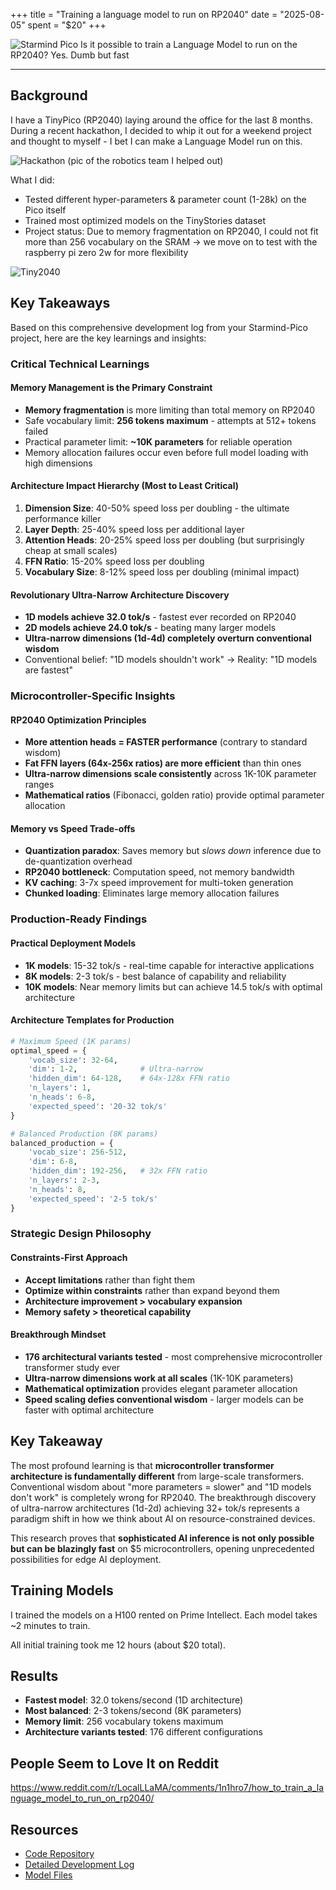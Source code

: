 +++
title = "Training a language model to run on RP2040"
date = "2025-08-05"
spent = "$20"
+++

![Starmind Pico](/starmind-pico.png)
Is it possible to train a Language Model to run on the RP2040? Yes. Dumb but fast
<!--more-->
---

## Background

I have a TinyPico (RP2040) laying around the office for the last 8 months. During a recent hackathon, I decided to whip it out for a weekend project and thought to myself - I bet I can make a Language Model run on this.

![Hackathon](https://www.linkedin.com/dms/prv/image/v2/D5606AQE0sBfzO8b3qA/messaging-image-720/B56Zjkfb3HHcAk-/0/1756180103907?m=AQJTrE_FkvumhwAAAZlVx8LCP1ZzvaAMtgGboS5gx76ckRzhPCYJeIyZew&ne=1&v=beta&t=s39MDAsq3yEiRbBxRtN2AWr0KPLkZ425XVd8HtywrxQ)
(pic of the robotics team I helped out)

What I did:

- Tested different hyper-parameters & parameter count (1-28k) on the Pico itself
- Trained most optimized models on the TinyStories dataset
- Project status: Due to memory fragmentation on RP2040, I could not fit more than 256 vocabulary on the SRAM → we move on to test with the raspberry pi zero 2w for more flexibility

![Tiny2040](https://i0.wp.com/www.ryanschulze.net/wp-content/uploads/2023/04/IMG_0500-e1682673672809.jpg?ssl=1)

## Key Takeaways

Based on this comprehensive development log from your Starmind-Pico project, here are the key learnings and insights:

### **Critical Technical Learnings**

#### **Memory Management is the Primary Constraint**
- **Memory fragmentation** is more limiting than total memory on RP2040
- Safe vocabulary limit: **256 tokens maximum** - attempts at 512+ tokens failed
- Practical parameter limit: **~10K parameters** for reliable operation
- Memory allocation failures occur even before full model loading with high dimensions

#### **Architecture Impact Hierarchy (Most to Least Critical)**
1. **Dimension Size**: 40-50% speed loss per doubling - the ultimate performance killer
2. **Layer Depth**: 25-40% speed loss per additional layer
3. **Attention Heads**: 20-25% speed loss per doubling (but surprisingly cheap at small scales)
4. **FFN Ratio**: 15-20% speed loss per doubling
5. **Vocabulary Size**: 8-12% speed loss per doubling (minimal impact)

#### **Revolutionary Ultra-Narrow Architecture Discovery**
- **1D models achieve 32.0 tok/s** - fastest ever recorded on RP2040
- **2D models achieve 24.0 tok/s** - beating many larger models
- **Ultra-narrow dimensions (1d-4d) completely overturn conventional wisdom**
- Conventional belief: "1D models shouldn't work" → Reality: "1D models are fastest"

### **Microcontroller-Specific Insights**

#### **RP2040 Optimization Principles**
- **More attention heads = FASTER performance** (contrary to standard wisdom)
- **Fat FFN layers (64x-256x ratios) are more efficient** than thin ones
- **Ultra-narrow dimensions scale consistently** across 1K-10K parameter ranges
- **Mathematical ratios** (Fibonacci, golden ratio) provide optimal parameter allocation

#### **Memory vs Speed Trade-offs**
- **Quantization paradox**: Saves memory but *slows down* inference due to de-quantization overhead
- **RP2040 bottleneck**: Computation speed, not memory bandwidth
- **KV caching**: 3-7x speed improvement for multi-token generation
- **Chunked loading**: Eliminates large memory allocation failures

### **Production-Ready Findings**

#### **Practical Deployment Models**
- **1K models**: 15-32 tok/s - real-time capable for interactive applications
- **8K models**: 2-3 tok/s - best balance of capability and reliability
- **10K models**: Near memory limits but can achieve 14.5 tok/s with optimal architecture

#### **Architecture Templates for Production**

```python
# Maximum Speed (1K params)
optimal_speed = {
    'vocab_size': 32-64,
    'dim': 1-2,              # Ultra-narrow
    'hidden_dim': 64-128,    # 64x-128x FFN ratio
    'n_layers': 1,
    'n_heads': 6-8,
    'expected_speed': '20-32 tok/s'
}

# Balanced Production (8K params)
balanced_production = {
    'vocab_size': 256-512,
    'dim': 6-8,
    'hidden_dim': 192-256,   # 32x FFN ratio
    'n_layers': 2-3,
    'n_heads': 8,
    'expected_speed': '2-5 tok/s'
}
```

### **Strategic Design Philosophy**

#### **Constraints-First Approach**
- **Accept limitations** rather than fight them
- **Optimize within constraints** rather than expand beyond them
- **Architecture improvement > vocabulary expansion**
- **Memory safety > theoretical capability**

#### **Breakthrough Mindset**
- **176 architectural variants tested** - most comprehensive microcontroller transformer study ever
- **Ultra-narrow dimensions work at all scales** (1K-10K parameters)
- **Mathematical optimization** provides elegant parameter allocation
- **Speed scaling defies conventional wisdom** - larger models can be faster with optimal architecture

## Key Takeaway

The most profound learning is that **microcontroller transformer architecture is fundamentally different** from large-scale transformers. Conventional wisdom about "more parameters = slower" and "1D models don't work" is completely wrong for RP2040. The breakthrough discovery of ultra-narrow architectures (1d-2d) achieving 32+ tok/s represents a paradigm shift in how we think about AI on resource-constrained devices.

This research proves that **sophisticated AI inference is not only possible but can be blazingly fast** on $5 microcontrollers, opening unprecedented possibilities for edge AI deployment.

## Training Models

I trained the models on a H100 rented on Prime Intellect. Each model takes ~2 minutes to train.

All initial training took me 12 hours (about $20 total).

## Results
- **Fastest model**: 32.0 tokens/second (1D architecture)
- **Most balanced**: 2-3 tokens/second (8K parameters)
- **Memory limit**: 256 vocabulary tokens maximum
- **Architecture variants tested**: 176 different configurations

## People Seem to Love It on Reddit

https://www.reddit.com/r/LocalLLaMA/comments/1n1hro7/how_to_train_a_language_model_to_run_on_rp2040/

## Resources
- [Code Repository](https://github.com/ThomasVuNguyen/Starmind-Pico)
- [Detailed Development Log](https://github.com/ThomasVuNguyen/Starmind-Pico/blob/main/log.md)
- [Model Files](https://huggingface.co/ThomasTheMaker/rp2040-tinystory)